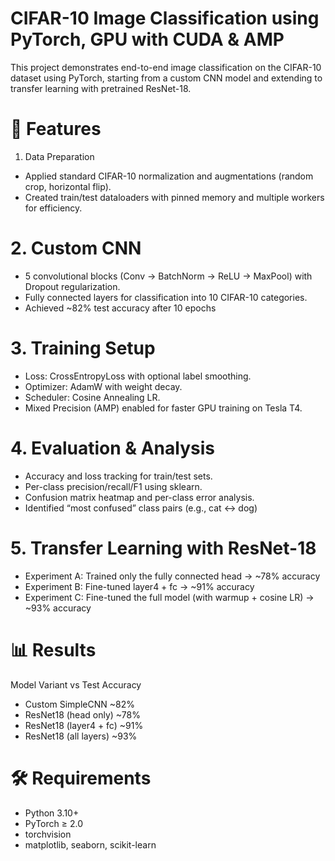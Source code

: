 # CIFAR-10 Image Classification using PyTorch, GPU with CUDA & AMP

This project demonstrates end-to-end image classification on the CIFAR-10 dataset using PyTorch, starting from a custom CNN model and extending to transfer learning with pretrained ResNet-18.

# 🚀 Features #

1. Data Preparation

- Applied standard CIFAR-10 normalization and augmentations (random crop, horizontal flip).
- Created train/test dataloaders with pinned memory and multiple workers for efficiency.

 # 2. Custom CNN #

- 5 convolutional blocks (Conv → BatchNorm → ReLU → MaxPool) with Dropout regularization.
- Fully connected layers for classification into 10 CIFAR-10 categories.
- Achieved ~82% test accuracy after 10 epochs


 # 3. Training Setup #

- Loss: CrossEntropyLoss with optional label smoothing.
- Optimizer: AdamW with weight decay.
- Scheduler: Cosine Annealing LR.
- Mixed Precision (AMP) enabled for faster GPU training on Tesla T4.

 # 4. Evaluation & Analysis #

- Accuracy and loss tracking for train/test sets.
- Per-class precision/recall/F1 using sklearn.
- Confusion matrix heatmap and per-class error analysis.
- Identified “most confused” class pairs (e.g., cat ↔ dog)

 # 5. Transfer Learning with ResNet-18 #

- Experiment A: Trained only the fully connected head → ~78% accuracy
- Experiment B: Fine-tuned layer4 + fc → ~91% accuracy
- Experiment C: Fine-tuned the full model (with warmup + cosine LR) → ~93% accuracy

# 📊 Results #
Model Variant	 vs Test Accuracy
- Custom SimpleCNN	~82%
- ResNet18 (head only)	~78%
- ResNet18 (layer4 + fc)	~91%
- ResNet18 (all layers)	~93%

# 🛠️ Requirements #

- Python 3.10+
- PyTorch ≥ 2.0
- torchvision
- matplotlib, seaborn, scikit-learn
